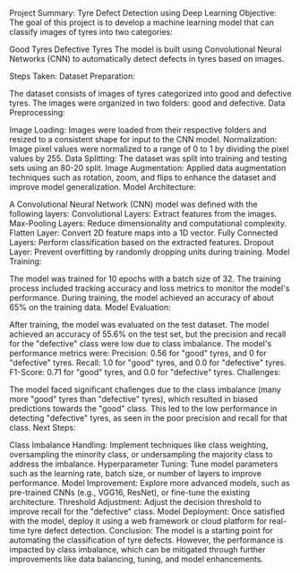 Project Summary: Tyre Defect Detection using Deep Learning
Objective:
The goal of this project is to develop a machine learning model that can classify images of tyres into two categories:

Good Tyres
Defective Tyres
The model is built using Convolutional Neural Networks (CNN) to automatically detect defects in tyres based on images.

Steps Taken:
Dataset Preparation:

The dataset consists of images of tyres categorized into good and defective tyres.
The images were organized in two folders: good and defective.
Data Preprocessing:

Image Loading: Images were loaded from their respective folders and resized to a consistent shape for input to the CNN model.
Normalization: Image pixel values were normalized to a range of 0 to 1 by dividing the pixel values by 255.
Data Splitting: The dataset was split into training and testing sets using an 80-20 split.
Image Augmentation: Applied data augmentation techniques such as rotation, zoom, and flips to enhance the dataset and improve model generalization.
Model Architecture:

A Convolutional Neural Network (CNN) model was defined with the following layers:
Convolutional Layers: Extract features from the images.
Max-Pooling Layers: Reduce dimensionality and computational complexity.
Flatten Layer: Convert 2D feature maps into a 1D vector.
Fully Connected Layers: Perform classification based on the extracted features.
Dropout Layer: Prevent overfitting by randomly dropping units during training.
Model Training:

The model was trained for 10 epochs with a batch size of 32.
The training process included tracking accuracy and loss metrics to monitor the model's performance.
During training, the model achieved an accuracy of about 65% on the training data.
Model Evaluation:

After training, the model was evaluated on the test dataset.
The model achieved an accuracy of 55.6% on the test set, but the precision and recall for the "defective" class were low due to class imbalance.
The model's performance metrics were:
Precision: 0.56 for "good" tyres, and 0 for "defective" tyres.
Recall: 1.0 for "good" tyres, and 0.0 for "defective" tyres.
F1-Score: 0.71 for "good" tyres, and 0.0 for "defective" tyres.
Challenges:

The model faced significant challenges due to the class imbalance (many more "good" tyres than "defective" tyres), which resulted in biased predictions towards the "good" class.
This led to the low performance in detecting "defective" tyres, as seen in the poor precision and recall for that class.
Next Steps:

Class Imbalance Handling: Implement techniques like class weighting, oversampling the minority class, or undersampling the majority class to address the imbalance.
Hyperparameter Tuning: Tune model parameters such as the learning rate, batch size, or number of layers to improve performance.
Model Improvement: Explore more advanced models, such as pre-trained CNNs (e.g., VGG16, ResNet), or fine-tune the existing architecture.
Threshold Adjustment: Adjust the decision threshold to improve recall for the "defective" class.
Model Deployment: Once satisfied with the model, deploy it using a web framework or cloud platform for real-time tyre defect detection.
Conclusion:
The model is a starting point for automating the classification of tyre defects. However, the performance is impacted by class imbalance, which can be mitigated through further improvements like data balancing, tuning, and model enhancements.
